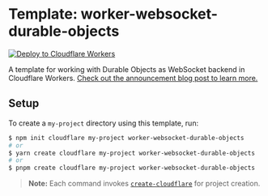 # Template: worker-websocket-durable-objects

[![Deploy to Cloudflare Workers](https://deploy.workers.cloudflare.com/button)](https://deploy.workers.cloudflare.com/?url=https://github.com/cloudflare/templates/tree/main/worker-websocket-durable-objects)

A template for working with Durable Objects as WebSocket backend in Cloudflare Workers. [Check out the announcement blog post to learn more.](https://blog.cloudflare.com/introducing-websockets-in-workers/)

## Setup

To create a `my-project` directory using this template, run:

```sh
$ npm init cloudflare my-project worker-websocket-durable-objects
# or
$ yarn create cloudflare my-project worker-websocket-durable-objects
# or
$ pnpm create cloudflare my-project worker-websocket-durable-objects
```

> **Note:** Each command invokes [`create-cloudflare`](https://www.npmjs.com/package/create-cloudflare) for project creation.
